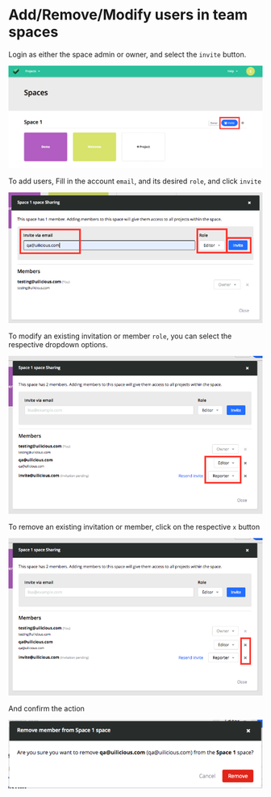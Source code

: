 # Add/Remove/Modify users in team spaces

Login as either the space admin or owner, and select the `invite` button.

![invite button](../images/adminstration/invite-button.png)

To add users, Fill in the account `email`, and its desired `role`, and click `invite`

![invite form](../images/adminstration/invite-via-email.png)

To modify an existing invitation or member `role`, you can select the respective dropdown options.

![role edit](../images/adminstration/space-edit-role.png)

To remove an existing invitation or member, click on the respective `x` button

![user removal](../images/adminstration/space-remove-user.png)

And confirm the action

![user removal confirmation](../images/adminstration/space-remove-confirm.png)

